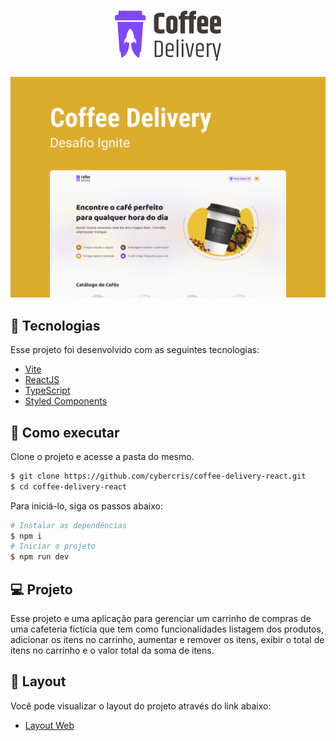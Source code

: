 <h1 align="center">
  <img src=".github/logo.svg" alt="Coffee Delivery" title="Coffee Delivery" />
</h1>

<span align="center">
  <img src=".github/capa.png" alt="Capa Coffee" title="Capa Coffee Delivery" />
</span>

## 🧪 Tecnologias

Esse projeto foi desenvolvido com as seguintes tecnologias:

- [Vite](https://vitejs.dev)
- [ReactJS](https://reactjs.org)
- [TypeScript](https://www.typescriptlang.org/)
- [Styled Components](https://styled-components.com)

## 🚀 Como executar

Clone o projeto e acesse a pasta do mesmo.

```bash
$ git clone https://github.com/cybercris/coffee-delivery-react.git
$ cd coffee-delivery-react
```

Para iniciá-lo, siga os passos abaixo:
```bash
# Instalar as dependências
$ npm i
# Iniciar o projeto
$ npm run dev
```

## 💻 Projeto

Esse projeto e uma aplicação para gerenciar um carrinho de compras de uma cafeteria fictícia que tem como funcionalidades listagem dos produtos, adicionar os itens no carrinho, aumentar e remover os itens, exibir o total de itens no carrinho e o valor total da soma de itens.

## 🔖 Layout

Você pode visualizar o layout do projeto através do link abaixo:

- [Layout Web](https://www.figma.com/file/wkfDGRaDq7rysAiVgeaji0/Coffee-Delivery-(Copy)?node-id=11%3A599)
